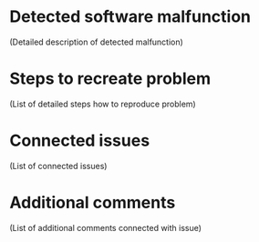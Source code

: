 # Detected software malfunction

(Detailed description of detected malfunction)

# Steps to recreate problem

(List of detailed steps how to reproduce problem)

# Connected issues

(List of connected issues)

# Additional comments

(List of additional comments connected with issue)
